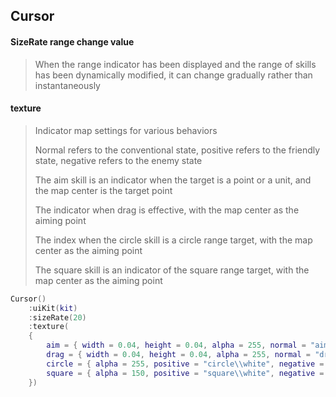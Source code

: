 ## Cursor

#### SizeRate range change value

> When the range indicator has been displayed and the range of skills has been dynamically modified, it can change gradually rather than instantaneously

#### texture

> Indicator map settings for various behaviors
>
> Normal refers to the conventional state, positive refers to the friendly state, negative refers to the enemy state
>
> The aim skill is an indicator when the target is a point or a unit, and the map center is the target point
>
> The indicator when drag is effective, with the map center as the aiming point
>
> The index when the circle skill is a circle range target, with the map center as the aiming point
>
> The square skill is an indicator of the square range target, with the map center as the aiming point

```lua
Cursor()
    :uiKit(kit)
    :sizeRate(20)
    :texture(
    {
        aim = { width = 0.04, height = 0.04, alpha = 255, normal = "aim\\white", positive = "aim\\green", negative = "aim\\red", neutral = "aim\\gold" },
        drag = { width = 0.04, height = 0.04, alpha = 255, normal = "drag\\normal" },
        circle = { alpha = 255, positive = "circle\\white", negative = "circle\\red" },
        square = { alpha = 150, positive = "square\\white", negative = "square\\red" },
    })
```
